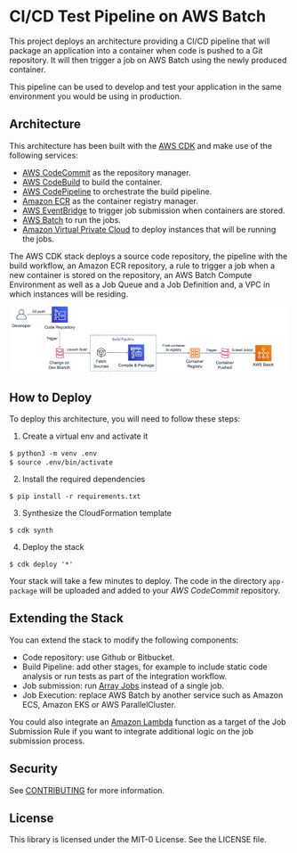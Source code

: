 # CI/CD Test Pipeline on AWS Batch

This project deploys an architecture providing a CI/CD pipeline that will package an application into a container when code is pushed to a Git repository. It will then trigger a job on AWS Batch using the newly produced container.

This pipeline can be used to develop and test your application in the same environment you would be using in production.

## Architecture

This architecture has been built with the [AWS CDK](https://aws.amazon.com/cdk/)
and make use of the following services:

- [AWS CodeCommit](https://aws.amazon.com/codecommit/) as the repository manager.
- [AWS CodeBuild](https://aws.amazon.com/codebuild/) to build the container.
- [AWS CodePipeline](https://aws.amazon.com/codepipeline/) to orchestrate the build pipeline.
- [Amazon ECR](https://aws.amazon.com/ecr/) as the container registry manager.
- [AWS EventBridge](https://aws.amazon.com/eventbridge/) to trigger job submission when containers are stored.
- [AWS Batch](https://aws.amazon.com/batch/) to run the jobs.
- [Amazon Virtual Private Cloud](https://aws.amazon.com/vpc/) to deploy instances that will be running the jobs.

The AWS CDK stack deploys a source code repository, the pipeline with the build workflow, an Amazon ECR repository, a rule to trigger a job when a new container is stored on the repository, an AWS Batch Compute Environment as well as a Job Queue and a Job Definition and, a VPC in which instances will be residing.

![architecture](./doc/ci-cd-diagram.png)

## How to Deploy

To deploy this architecture, you will need to follow these steps:

1. Create a virtual env and activate it
```
$ python3 -m venv .env
$ source .env/bin/activate
```
2. Install the required dependencies
```
$ pip install -r requirements.txt
```
3. Synthesize the CloudFormation template
```
$ cdk synth
```
4. Deploy the stack
```
$ cdk deploy '*'
```

Your stack will take a few minutes to deploy. The code in the directory `app-package` will be uploaded and added to your *AWS CodeCommit* repository.

## Extending the Stack

You can extend the stack to modify the following components:

- Code repository: use Github or Bitbucket.
- Build Pipeline: add other stages, for example to include static code analysis or run tests as part of the integration workflow.
- Job submission: run [Array Jobs](https://docs.aws.amazon.com/batch/latest/userguide/array_jobs.html) instead of a single job.
- Job Execution: replace AWS Batch by another service such as Amazon ECS, Amazon EKS or AWS ParallelCluster.

You could also integrate an [Amazon Lambda](https://aws.amazon.com/lambda/) function as a target of the Job Submission Rule if you want to integrate additional logic on the job submission process.

## Security

See [CONTRIBUTING](CONTRIBUTING.md#security-issue-notifications) for more information.

## License

This library is licensed under the MIT-0 License. See the LICENSE file.
